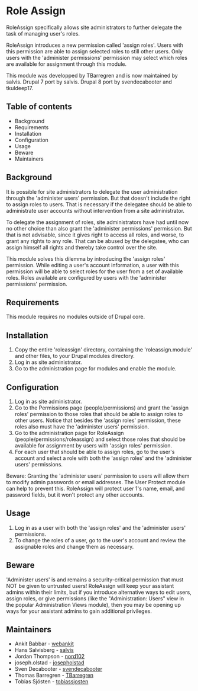 # Role Assign

RoleAssign specifically allows site administrators to further delegate
the task of managing user's roles.

RoleAssign introduces a new permission called 'assign roles'. Users
with this permission are able to assign selected roles to still other
users. Only users with the 'administer permissions' permission may
select which roles are available for assignment through this module.

This module was developped by TBarregren and is now maintained by salvis.
Drupal 7 port by salvis.
Drupal 8 port by svendecabooter and tkuldeep17.


## Table of contents

- Background
- Requirements
- Installation
- Configuration
- Usage
- Beware
- Maintainers


## Background

It is possible for site administrators to delegate the user
administration through the 'administer users' permission. But that
doesn't include the right to assign roles to users. That is necessary if
the delegatee should be able to administrate user accounts without
intervention from a site administrator.

To delegate the assignment of roles, site administrators have had until
now no other choice than also grant the 'administer permissions'
permission. But that is not advisable, since it gives right to access
all roles, and worse, to grant any rights to any role. That can be
abused by the delegatee, who can assign himself all rights and thereby
take control over the site.

This module solves this dilemma by introducing the 'assign roles'
permission. While editing a user's account information, a user with this
permission will be able to select roles for the user from a set of
available roles. Roles available are configured by users with the
'administer permissions' permission.


## Requirements

This module requires no modules outside of Drupal core.


## Installation

1. Copy the entire 'roleassign' directory, containing the
   'roleassign.module' and other files, to your Drupal modules directory.
2. Log in as site administrator.
3. Go to the administration page for modules and enable the module.


## Configuration

1. Log in as site administrator.
2. Go to the Permissions page (people/permissions) and grant the 'assign roles'
   permission to those roles that should be able to assign roles to other users.
   Notice that besides the 'assign roles' permission, these roles also must have
   the 'administer users' permission.
3. Go to the administration page for RoleAssign (people/permissions/roleassign)
   and select those roles that should be available for assignment by users with
   'assign roles' permission.
4. For each user that should be able to assign roles, go to the user's account
   and select a role with both the 'assign roles' and the 'administer users'
   permissions.

Beware: Granting the 'administer users' permission to users will allow them to
modify admin passwords or email addresses. The User Protect module can help to
prevent this. RoleAssign will protect user 1's name, email, and password fields,
but it won't protect any other accounts.


## Usage

1. Log in as a user with both the 'assign roles' and the 'administer users'
   permissions.
2. To change the roles of a user, go to the user's account and review the
   assignable roles and change them as necessary.


## Beware

'Administer users' is and remains a security-critical permission that must NOT
be given to untrusted users! RoleAssign will keep your assistant admins within
their limits, but if you introduce alternative ways to edit users, assign roles,
or give permissions (like the "Administration: Users" view in the popular
Administration Views module), then you may be opening up ways for your
assistant admins to gain additional privileges.

## Maintainers

- Ankit Babbar - [webankit](https://www.drupal.org/u/dave-reid)
- Hans Salvisberg - [salvis](https://www.drupal.org/u/salvis)
- Jordan Thompson - [nord102](https://www.drupal.org/u/dave-reid)
- joseph.olstad - [josepholstad](https://www.drupal.org/u/josepholstad)
- Sven Decabooter - [svendecabooter](https://www.drupal.org/u/smk-ka)
- Thomas Barregren - [TBarregren](https://www.drupal.org/u/dave-reid)
- Tobias Sjösten - [tobiassjosten](https://www.drupal.org/u/dave-reid)
